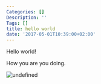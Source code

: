 ```yaml
---
Categories: []
Description: ''
Tags: []
title: hello world
date: '2017-05-01T10:39:00+02:00'
---
```

Hello world!

How you are you doing.


![undefined](/images/uploads/link-tux.png)
